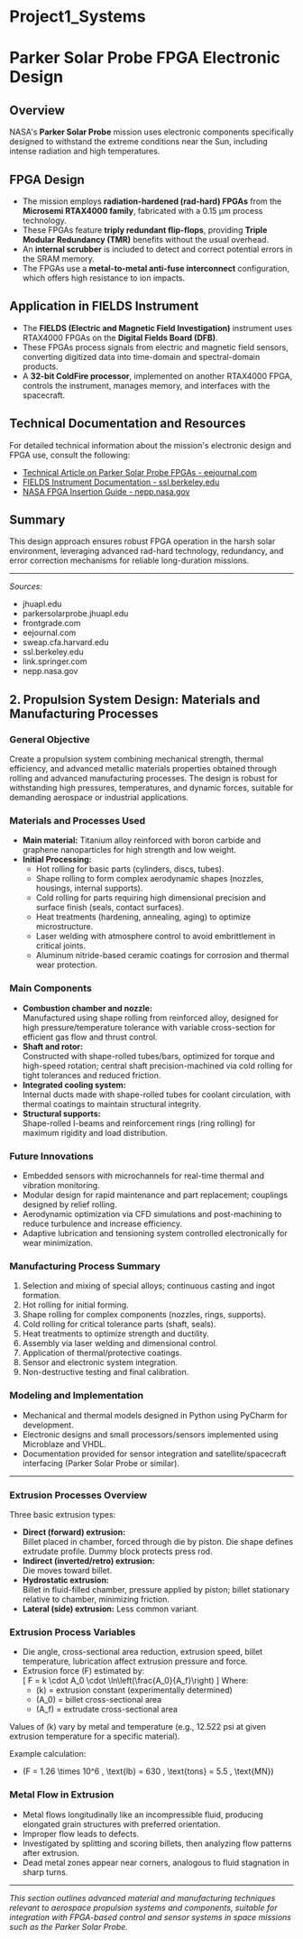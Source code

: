 # Project1_Systems

# Parker Solar Probe FPGA Electronic Design

## Overview

NASA's **Parker Solar Probe** mission uses electronic components specifically designed to withstand the extreme conditions near the Sun, including intense radiation and high temperatures.

## FPGA Design

- The mission employs **radiation-hardened (rad-hard) FPGAs** from the **Microsemi RTAX4000 family**, fabricated with a 0.15 μm process technology.
- These FPGAs feature **triply redundant flip-flops**, providing **Triple Modular Redundancy (TMR)** benefits without the usual overhead.
- An **internal scrubber** is included to detect and correct potential errors in the SRAM memory.
- The FPGAs use a **metal-to-metal anti-fuse interconnect** configuration, which offers high resistance to ion impacts.

## Application in FIELDS Instrument

- The **FIELDS (Electric and Magnetic Field Investigation)** instrument uses RTAX4000 FPGAs on the **Digital Fields Board (DFB)**.
- These FPGAs process signals from electric and magnetic field sensors, converting digitized data into time-domain and spectral-domain products.
- A **32-bit ColdFire processor**, implemented on another RTAX4000 FPGA, controls the instrument, manages memory, and interfaces with the spacecraft.

## Technical Documentation and Resources

For detailed technical information about the mission's electronic design and FPGA use, consult the following:

- [Technical Article on Parker Solar Probe FPGAs - eejournal.com](https://www.eejournal.com/article/the-solar-systems-fastest-fpgas-journey-to-the-sun-carrying-a-microprocessor-relic-on-board/)
- [FIELDS Instrument Documentation - ssl.berkeley.edu](https://www.ssl.berkeley.edu/sun-heliophysics/psp-fields/)
- [NASA FPGA Insertion Guide - nepp.nasa.gov](https://nepp.nasa.gov/files/13656/07_101%20Sheldon%20JPL%20FPGA%20%28CL-08_1741%29.pdf)

## Summary

This design approach ensures robust FPGA operation in the harsh solar environment, leveraging advanced rad-hard technology, redundancy, and error correction mechanisms for reliable long-duration missions.

---

*Sources:*  
- jhuapl.edu  
- parkersolarprobe.jhuapl.edu  
- frontgrade.com  
- eejournal.com  
- sweap.cfa.harvard.edu  
- ssl.berkeley.edu  
- link.springer.com  
- nepp.nasa.gov

## 2. Propulsion System Design: Materials and Manufacturing Processes

### General Objective  
Create a propulsion system combining mechanical strength, thermal efficiency, and advanced metallic materials properties obtained through rolling and advanced manufacturing processes. The design is robust for withstanding high pressures, temperatures, and dynamic forces, suitable for demanding aerospace or industrial applications.

### Materials and Processes Used  
- **Main material:** Titanium alloy reinforced with boron carbide and graphene nanoparticles for high strength and low weight.  
- **Initial Processing:**  
  - Hot rolling for basic parts (cylinders, discs, tubes).  
  - Shape rolling to form complex aerodynamic shapes (nozzles, housings, internal supports).  
  - Cold rolling for parts requiring high dimensional precision and surface finish (seals, contact surfaces).  
  - Heat treatments (hardening, annealing, aging) to optimize microstructure.  
  - Laser welding with atmosphere control to avoid embrittlement in critical joints.  
  - Aluminum nitride-based ceramic coatings for corrosion and thermal wear protection.  

### Main Components  
- **Combustion chamber and nozzle:**  
  Manufactured using shape rolling from reinforced alloy, designed for high pressure/temperature tolerance with variable cross-section for efficient gas flow and thrust control.  
- **Shaft and rotor:**  
  Constructed with shape-rolled tubes/bars, optimized for torque and high-speed rotation; central shaft precision-machined via cold rolling for tight tolerances and reduced friction.  
- **Integrated cooling system:**  
  Internal ducts made with shape-rolled tubes for coolant circulation, with thermal coatings to maintain structural integrity.  
- **Structural supports:**  
  Shape-rolled I-beams and reinforcement rings (ring rolling) for maximum rigidity and load distribution.  

### Future Innovations  
- Embedded sensors with microchannels for real-time thermal and vibration monitoring.  
- Modular design for rapid maintenance and part replacement; couplings designed by relief rolling.  
- Aerodynamic optimization via CFD simulations and post-machining to reduce turbulence and increase efficiency.  
- Adaptive lubrication and tensioning system controlled electronically for wear minimization.  

### Manufacturing Process Summary  
1. Selection and mixing of special alloys; continuous casting and ingot formation.  
2. Hot rolling for initial forming.  
3. Shape rolling for complex components (nozzles, rings, supports).  
4. Cold rolling for critical tolerance parts (shaft, seals).  
5. Heat treatments to optimize strength and ductility.  
6. Assembly via laser welding and dimensional control.  
7. Application of thermal/protective coatings.  
8. Sensor and electronic system integration.  
9. Non-destructive testing and final calibration.  

### Modeling and Implementation  
- Mechanical and thermal models designed in Python using PyCharm for development.  
- Electronic designs and small processors/sensors implemented using Microblaze and VHDL.  
- Documentation provided for sensor integration and satellite/spacecraft interfacing (Parker Solar Probe or similar).  

---

### Extrusion Processes Overview  

Three basic extrusion types:  

- **Direct (forward) extrusion:**  
  Billet placed in chamber, forced through die by piston. Die shape defines extrudate profile. Dummy block protects press rod.  
- **Indirect (inverted/retro) extrusion:**  
  Die moves toward billet.  
- **Hydrostatic extrusion:**  
  Billet in fluid-filled chamber, pressure applied by piston; billet stationary relative to chamber, minimizing friction.  
- **Lateral (side) extrusion:** Less common variant.  

### Extrusion Process Variables  
- Die angle, cross-sectional area reduction, extrusion speed, billet temperature, lubrication affect extrusion pressure and force.  
- Extrusion force \(F\) estimated by:  
  \[
  F = k \cdot A_0 \cdot \ln\left(\frac{A_0}{A_f}\right)
  \]
  Where:  
  - \(k\) = extrusion constant (experimentally determined)  
  - \(A_0\) = billet cross-sectional area  
  - \(A_f\) = extrudate cross-sectional area  

Values of \(k\) vary by metal and temperature (e.g., 12.522 psi at given extrusion temperature for a specific material).  

Example calculation:  
- \(F = 1.26 \times 10^6 \, \text{lb} = 630 \, \text{tons} = 5.5 \, \text{MN}\)  

### Metal Flow in Extrusion  
- Metal flows longitudinally like an incompressible fluid, producing elongated grain structures with preferred orientation.  
- Improper flow leads to defects.  
- Investigated by splitting and scoring billets, then analyzing flow patterns after extrusion.  
- Dead metal zones appear near corners, analogous to fluid stagnation in sharp turns.  

---

*This section outlines advanced material and manufacturing techniques relevant to aerospace propulsion systems and components, suitable for integration with FPGA-based control and sensor systems in space missions such as the Parker Solar Probe.*

